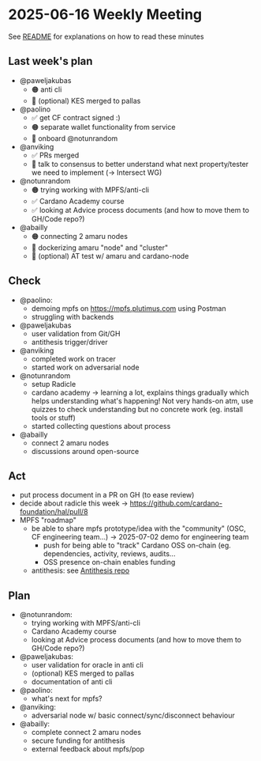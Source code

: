 # 2025-06-16 Weekly Meeting

See [README](README.md) for explanations on how to read these minutes

## Last week's plan

* @paweljakubas
  * 🟠 anti cli
  * 🔴 (optional) KES merged to pallas
* @paolino
  * ✅ get CF contract signed :)
  * 🟠 separate wallet functionality from service
  * 🔴 onboard @notunrandom
* @anviking
  * ✅ PRs merged
  * 🔴 talk to consensus to better understand what next property/tester we need to implement (-> Intersect WG)
* @notunrandom
  * 🟠 trying working with MPFS/anti-cli
  * ✅ Cardano Academy course
  * ✅ looking at Advice process documents (and how to move them to GH/Code repo?)
* @abailly
  * 🟠 connecting 2 amaru nodes
  * 🔴 dockerizing amaru "node" and "cluster"
  * 🔴 (optional) AT test w/ amaru and cardano-node

## Check

* @paolino:
  * demoing mpfs on https://mpfs.plutimus.com using Postman
  * struggling with backends
* @paweljakubas
  * user validation from Git/GH
  * antithesis trigger/driver
* @anviking
  * completed work on tracer
  * started work on adversarial node
* @notunrandom
  * setup Radicle
  * cardano academy -> learning a lot, explains things gradually which helps understanding what's happening! Not very hands-on atm, use quizzes to check understanding but no concrete work (eg. install tools or stuff)
  * started collecting questions about process
* @abailly
  * connect 2 amaru nodes
  * discussions around open-source

## Act

* put process document in a PR on GH (to ease review)
* decide about radicle this week -> https://github.com/cardano-foundation/hal/pull/8
* MPFS "roadmap"
  * be able to share mpfs prototype/idea with the "community" (OSC, CF engineering team...) -> 2025-07-02 demo for engineering team
    * push for being able to "track" Cardano OSS  on-chain (eg. dependencies, activity, reviews, audits...
    * OSS presence on-chain enables funding
  * antithesis: see [Antithesis repo](https://app.radicle.xyz/nodes/ash.radicle.garden/rad:z2a7Te5b28CX5YyPQ7ihrdG2EEUsC)

## Plan

* @notunrandom:
  * trying working with MPFS/anti-cli
  * Cardano Academy course
  * looking at Advice process documents (and how to move them to GH/Code repo?)
* @paweljakubas:
  * user validation for oracle in anti cli
  * (optional) KES merged to pallas
  * documentation of anti cli
* @paolino:
  * what's next for mpfs?
* @anviking:
  * adversarial node w/ basic connect/sync/disconnect behaviour
* @abailly:
  * complete connect 2 amaru nodes
  * secure funding for antithesis
  * external feedback about mpfs/pop

